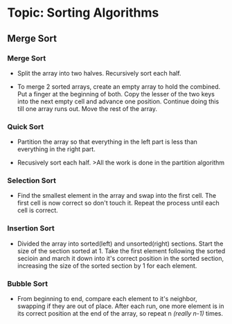 # Topic: Sorting Algorithms
## Merge Sort
### Merge Sort
- Split the array into two halves. Recursively sort each half.

- To merge 2 sorted arrays, create an empty array to hold the combined. Put a finger
at the beginning of both. Copy the lesser of the two keys into the next empty cell and advance one position.
Continue doing this till one array runs out. Move the rest of the array.

### Quick Sort
- Partition the array so that everything in the left part is less than everything in the right part.

- Recusively sort each half. >All the work is done in the partition algorithm

### Selection Sort
- Find the smallest element in the array and swap into the first cell. The first cell is now 
correct so don't touch it. Repeat the process until each cell is correct.

### Insertion Sort
- Divided the array into sorted(left) and unsorted(right) sections. Start the size of the section
sorted at 1. Take the first element following the sorted secioin and march it down into it's correct position
in the sorted section, increasing the size of the sorted section by 1 for each element.

### Bubble Sort
- From beginning to end, compare each element to it's neighbor, swapping if they are out of place. After each
run, one more element is in its correct position at the end of the array, so repeat n *(really n-1)* times.

